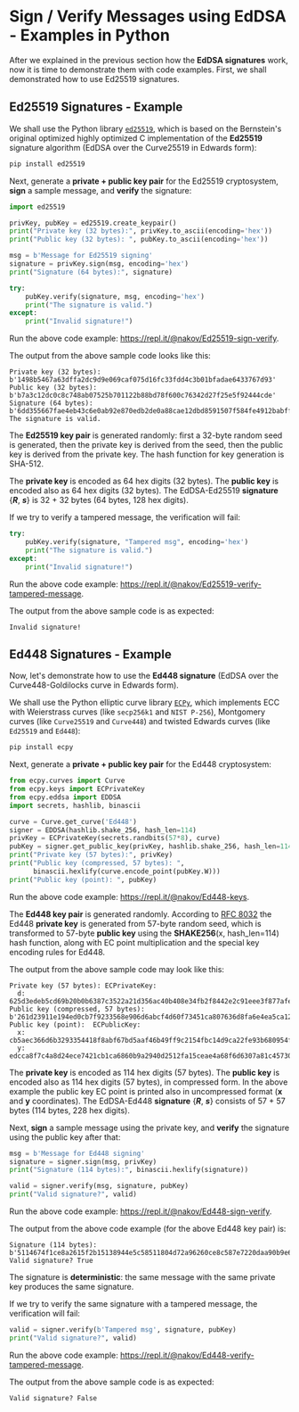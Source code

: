 # Sign / Verify Messages using EdDSA - Examples in Python

After we explained in the previous section how the **EdDSA signatures** work, now it is time to demonstrate them with code examples. First, we shall demonstrated how to use Ed25519 signatures.

## Ed25519 Signatures - Example

We shall use the Python library [`ed25519`](https://github.com/warner/python-ed25519), which is based on the Bernstein's original optimized highly optimized C implementation of the **Ed25519** signature algorithm \(EdDSA over the Curve25519 in Edwards form\):

```py
pip install ed25519
```

Next, generate a **private + public key pair** for the Ed25519 cryptosystem, **sign** a sample message, and **verify** the signature:

```py
import ed25519

privKey, pubKey = ed25519.create_keypair()
print("Private key (32 bytes):", privKey.to_ascii(encoding='hex'))
print("Public key (32 bytes): ", pubKey.to_ascii(encoding='hex'))

msg = b'Message for Ed25519 signing'
signature = privKey.sign(msg, encoding='hex')
print("Signature (64 bytes):", signature)

try:
    pubKey.verify(signature, msg, encoding='hex')
    print("The signature is valid.")
except:
    print("Invalid signature!")
```



Run the above code example: https://repl.it/@nakov/Ed25519-sign-verify.

The output from the above sample code looks like this:

```
Private key (32 bytes): b'1498b5467a63dffa2dc9d9e069caf075d16fc33fdd4c3b01bfadae6433767d93'
Public key (32 bytes):  b'b7a3c12dc0c8c748ab07525b701122b88bd78f600c76342d27f25e5f92444cde'
Signature (64 bytes): b'6dd355667fae4eb43c6e0ab92e870edb2de0a88cae12dbd8591507f584fe4912babff497f1b8edf9567d2483d54ddc6459bea7855281b7a246a609e3001a4e08'
The signature is valid.
```

The **Ed25519 key pair** is generated randomly: first a 32-byte random seed is generated, then the private key is derived from the seed, then the public key is derived from the private key. The hash function for key generation is SHA-512.

The **private key** is encoded as 64 hex digits \(32 bytes\). The **public key** is encoded also as 64 hex digits \(32 bytes\). The EdDSA-Ed25519 **signature** {_**R**_, _**s**_} is 32 + 32 bytes \(64 bytes, 128 hex digits\).

If we try to verify a tampered message, the verification will fail:

```py
try:
    pubKey.verify(signature, "Tampered msg", encoding='hex')
    print("The signature is valid.")
except:
    print("Invalid signature!")
```

Run the above code example: https://repl.it/@nakov/Ed25519-verify-tampered-message.

The output from the above sample code is as expected:

```
Invalid signature!
```

## Ed448 Signatures - Example

Now, let's demonstrate how to use the **Ed448 signature** \(EdDSA over the Curve448-Goldilocks curve in Edwards form\).

We shall use the Python elliptic curve library [`ECPy`](https://github.com/cslashm/ECPy), which implements ECC with Weierstrass curves \(like `secp256k1` and `NIST P-256`\), Montgomery curves \(like `Curve25519` and `Curve448`\) and twisted Edwards curves \(like `Ed25519` and `Ed448`\):

```py
pip install ecpy
```

Next, generate a **private + public key pair** for the Ed448 cryptosystem:

```py
from ecpy.curves import Curve
from ecpy.keys import ECPrivateKey
from ecpy.eddsa import EDDSA
import secrets, hashlib, binascii

curve = Curve.get_curve('Ed448')
signer = EDDSA(hashlib.shake_256, hash_len=114)
privKey = ECPrivateKey(secrets.randbits(57*8), curve)
pubKey = signer.get_public_key(privKey, hashlib.shake_256, hash_len=114)
print("Private key (57 bytes):", privKey)
print("Public key (compressed, 57 bytes): ",
      binascii.hexlify(curve.encode_point(pubKey.W)))
print("Public key (point): ", pubKey)
```

Run the above code example: https://repl.it/@nakov/Ed448-keys.

The **Ed448 key pair** is generated randomly. According to [RFC 8032](https://tools.ietf.org/html/rfc8032#page-19) the Ed448 **private key** is generated from 57-byte random seed, which is transformed to 57-byte **public key** using the **SHAKE256**\(x, hash\_len=114\) hash function, along with EC point multiplication and the special key encoding rules for Ed448.

The output from the above sample code may look like this:

```
Private key (57 bytes): ECPrivateKey:
  d: 625d3edeb5cd69b20b0b6387c3522a21d356ac40b408e34fb2f8442e2c91eee3f877afe583a2fd11770567df69178019d6fbc6357c35eefa3e
Public key (compressed, 57 bytes):  b'261d23911e194ed0cb7f9233568e906d6abcf4d60f73451ca807636d8fa6e4ea5ca12f51d240299a0b86a61ccb2174ce4ed2a8c4f7a8cced00'
Public key (point):  ECPublicKey:
  x: cb5aec366d6b3293354418f8abf67bd5aaf46b49ff9c2154fbc14d9ca22fe93b680954f27c10fed3327ef51c8bce5d2522f41fd554731d88
  y: edcca8f7c4a8d24ece7421cb1ca6860b9a2940d2512fa15ceae4a68f6d6307a81c45730fd6f4bc6a6d908e5633927fcbd04e191e91231d26
```

The **private key** is encoded as 114 hex digits \(57 bytes\). The **public key** is encoded also as 114 hex digits \(57 bytes\), in compressed form. In the above example the public key EC point is printed also in uncompressed format \(**x** and **y** coordinates\). The EdDSA-Ed448 **signature** {_**R**_, _**s**_} consists of 57 + 57 bytes \(114 bytes, 228 hex digits\).

Next, **sign** a sample message using the private key, and **verify** the signature using the public key after that:

```py
msg = b'Message for Ed448 signing'
signature = signer.sign(msg, privKey)
print("Signature (114 bytes):", binascii.hexlify(signature))

valid = signer.verify(msg, signature, pubKey)
print("Valid signature?", valid)
```

Run the above code example: https://repl.it/@nakov/Ed448-sign-verify.

The output from the above code example \(for the above Ed448 key pair\) is:

```
Signature (114 bytes): b'5114674f1ce8a2615f2b15138944e5c58511804d72a96260ce8c587e7220daa90b9e65b450ff49563744d7633b43a78b8dc6ec3e3397b50080a15f06ce8005ad817a1681a4e96ee6b4831679ef448d7c283b188ed64d399d6bac420fadf33964b2f2e0f2d1abd401e8eb09ab29e3ff280600'
Valid signature? True
```

The signature is **deterministic**: the same message with the same private key produces the same signature.

If we try to verify the same signature with a tampered message, the verification will fail:

```py
valid = signer.verify(b'Tampered msg', signature, pubKey)
print("Valid signature?", valid)
```

Run the above code example: https://repl.it/@nakov/Ed448-verify-tampered-message.

The output from the above sample code is as expected:

```
Valid signature? False
```



